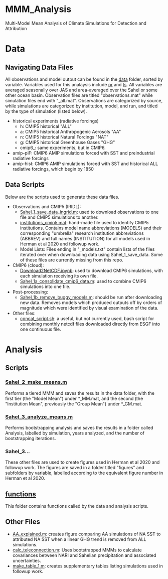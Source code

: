 # MMM_Analysis
Multi-Model Mean Analysis of Climate Simulations for Detection and Attribution

# Data

## Navigating Data Files
All observations and model output can be found in the [data](/data) folder, sorted by variable. Variables used for this analaysis include [pr](/data/pr) and [ts](/data/ts/MMM_data). All variables are averaged seasonally over JAS and area-averaged over the Sahel or some other ocean basin. 
Observation files are titled "observations.mat" while simulation files end with "\_all.mat". 
Observations are categorized by source, while simulations are categorized by institution, model, and run, and titled by the type of simulation (listed below).
* historical experiments (radiative forcings)
    - h: CMIP5 historical "ALL"  
    - a: CMIP5 historical Anthropogenic Aerosols "AA"  
    - n: CMIP5 historical Natural Forcings "NAT"  
    - g: CMIP5 historical Greenhouse Gases "GHG"  
    - cmip6_: same experiments, but in CMIP6.
* amip-piF: CMIP6 AMIP simulations forced with SST and preindustrial radiative forcings
* amip-hist: CMIP6 AMIP simulations forced with SST and historical ALL radiative forcings, which begin by 1850  

## Data Scripts
Below are the scripts used to generate these data files. 

* Observations and CMIP5 (IRIDL):
    - [Sahel_1_save_data_ingrid.m](/Sahel_1_save_data_ingrid.m): used to download observations to one file and CMIP5 simulations to another.
    - [institutions_cmip5.mat](/data/institutions_cmip5.mat): hand-made file used to identify CMIP5 institutions. Contains model name abbreviations (MODELS) and their corresponding "umbrella" research institution abbreviations (ABBREV) and full names (INSTITUTION) for all models used in Herman et al 2020 and followup work.
    - Model Lists: Files ending in "\_models.txt" contain lists of the files iterated over when downloading data using Sahel_1_save_data. Some of these files are currently missing from this repo.
* CMIP6 (cloud): 
    - [Download2NetCDF.ipynb](/Download2NetCDF.ipynb): used to download CMIP6 simulations, with each simulation receiving its own file.
    - [Sahel_1a_consolidate_cmip6_data.m](/Sahel_1a_consolidate_cmip6_data.m): used to combine CMIP6 simulations into one file.
* Post-processing:
    - [Sahel_1b_remove_buggy_models.m](/Sahel_1b_remove_buggy_models.m): should be run after downloading new data. Removes models which produced outputs off by orders of magnitude which were identified by visual examination of the data.
* Other files:
    - [concat_script.sh](/concat_script.sh): a useful, but not currently used, bash script for combining monthly netcdf files downloaded directly from ESGF into one continuous file.

# Analysis

## Scripts

### [Sahel_2_make_means.m](/Sahel_2_make_means.m)
Performs a tiered MMM and saves the results in the data folder, with the first tier (the "Model Mean") under \*\_MM.mat, and the second (the "Institution Mean", previously the "Group Mean") under \*\_GM.mat.

### [Sahel_3_analyze_means.m](/Sahel_3_analyze_means.m)
Performs bootstrapping analysis and saves the results in a folder called Analysis, labelled by simulation, years analyzed, and the number of bootstrapping iterations.

### Sahel_3...
These other files are used to create figures used in Herman et al 2020 and followup work. The figures are saved in a folder titled "figures" and subfolders by variable, labelled according to the equivalent figure number in Herman et al 2020.

## [functions](/functions)
This folder contains functions called by the data and analysis scripts.

## Other Files

* [AA_explained.m](/AA_explained.m): creates figure comparing AA simulations of NA SST to attributed NA SST when a linear GHG trend is removed from ALL simulations.
* [calc_teleconnection.m](/calc_teleconnection.m): Uses bootstrapped MMMs to calculate covariances between NARI and Sahelian precipitation and associated uncertainties.
* [make_table_1.m](/make_table_1.m): creates supplementary tables listing simulations used in followup work.
